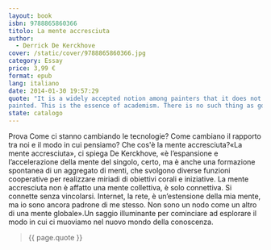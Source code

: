 ```yaml
---
layout: book
isbn: 9788865860366
titolo: La mente accresciuta
author:
  - Derrick De Kerckhove
cover: /static/cover/9788865860366.jpg
category: Essay
price: 3,99 €
format: epub
lang: italiano
date: 2014-01-30 19:57:29
quote: "It is a widely accepted notion among painters that it does not matter what one paints as long as it is well
painted. This is the essence of academism. There is no such thing as good painting about nothing. We assert that only that subject matter is valid which is tragic and timeless. That is why we profess spiritual kinship with primitive and archaic art."
state: catalogo
---
```


Prova Come ci stanno cambiando le tecnologie? Come cambiano il rapporto tra noi e il modo in cui pensiamo? Che cos'è la
mente accresciuta?«La mente accresciuta», ci spiega De Kerckhove, «è l’espansione e l’accelerazione della mente del singolo, certo, ma è anche una formazione spontanea di un aggregato di menti, che svolgono diverse funzioni cooperative per realizzare miriadi di obiettivi corali e iniziative. La mente accresciuta non è affatto una mente collettiva, è solo connettiva. Si connette senza vincolarsi. Internet, la rete, è un’estensione della mia mente, ma io sono ancora padrone di me stesso. Non sono un nodo come un altro di una mente globale».Un saggio illuminante per cominciare ad esplorare il modo in cui ci muoviamo nel nuovo mondo della conoscenza.

<blockquote>
    {{ page.quote }}
</blockquote>